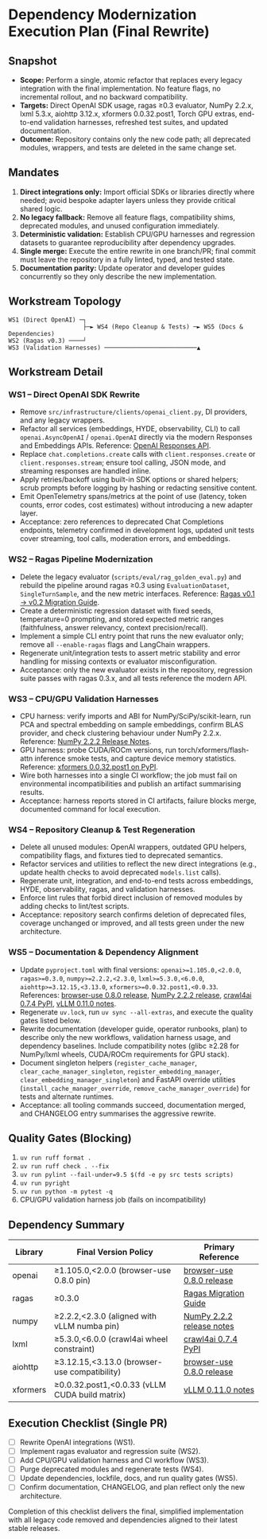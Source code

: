 # Dependency Modernization Execution Plan (Final Rewrite)

## Snapshot

- **Scope:** Perform a single, atomic refactor that replaces every legacy integration with the final implementation. No feature flags, no incremental rollout, and no backward compatibility.
- **Targets:** Direct OpenAI SDK usage, ragas ≥0.3 evaluator, NumPy 2.2.x, lxml 5.3.x, aiohttp 3.12.x, xformers 0.0.32.post1, Torch GPU extras, end-to-end validation harnesses, refreshed test suites, and updated documentation.
- **Outcome:** Repository contains only the new code path; all deprecated modules, wrappers, and tests are deleted in the same change set.

## Mandates

1. **Direct integrations only:** Import official SDKs or libraries directly where needed; avoid bespoke adapter layers unless they provide critical shared logic.
2. **No legacy fallback:** Remove all feature flags, compatibility shims, deprecated modules, and unused configuration immediately.
3. **Deterministic validation:** Establish CPU/GPU harnesses and regression datasets to guarantee reproducibility after dependency upgrades.
4. **Single merge:** Execute the entire rewrite in one branch/PR; final commit must leave the repository in a fully linted, typed, and tested state.
5. **Documentation parity:** Update operator and developer guides concurrently so they only describe the new implementation.

## Workstream Topology

```
WS1 (Direct OpenAI) ─┐
                     ├─► WS4 (Repo Cleanup & Tests) ─► WS5 (Docs & Dependencies)
WS2 (Ragas v0.3) ────┘
WS3 (Validation Harnesses) ──────────────────────────▲
```

## Workstream Detail

### WS1 – Direct OpenAI SDK Rewrite

- Remove `src/infrastructure/clients/openai_client.py`, DI providers, and any legacy wrappers.
- Refactor all services (embeddings, HYDE, observability, CLI) to call `openai.AsyncOpenAI` / `openai.OpenAI` directly via the modern Responses and Embeddings APIs. Reference: [OpenAI Responses API](https://platform.openai.com/docs/api-reference/responses).
- Replace `chat.completions.create` calls with `client.responses.create` or `client.responses.stream`; ensure tool calling, JSON mode, and streaming responses are handled inline.
- Apply retries/backoff using built-in SDK options or shared helpers; scrub prompts before logging by hashing or redacting sensitive content.
- Emit OpenTelemetry spans/metrics at the point of use (latency, token counts, error codes, cost estimates) without introducing a new adapter layer.
- Acceptance: zero references to deprecated Chat Completions endpoints, telemetry confirmed in development logs, updated unit tests cover streaming, tool calls, moderation errors, and embeddings.

### WS2 – Ragas Pipeline Modernization

- Delete the legacy evaluator (`scripts/eval/rag_golden_eval.py`) and rebuild the pipeline around ragas ≥0.3 using `EvaluationDataset`, `SingleTurnSample`, and the new metric interfaces. Reference: [Ragas v0.1 → v0.2 Migration Guide](https://docs.ragas.io/en/stable/howtos/migrations/migrate_from_v01_to_v02/).
- Create a deterministic regression dataset with fixed seeds, temperature=0 prompting, and stored expected metric ranges (faithfulness, answer relevancy, context precision/recall).
- Implement a simple CLI entry point that runs the new evaluator only; remove all `--enable-ragas` flags and LangChain wrappers.
- Regenerate unit/integration tests to assert metric stability and error handling for missing contexts or evaluator misconfiguration.
- Acceptance: only the new evaluator exists in the repository, regression suite passes with ragas 0.3.x, and all tests reference the modern API.

### WS3 – CPU/GPU Validation Harnesses

- CPU harness: verify imports and ABI for NumPy/SciPy/scikit-learn, run PCA and spectral embedding on sample embeddings, confirm BLAS provider, and check clustering behaviour under NumPy 2.2.x. Reference: [NumPy 2.2.2 Release Notes](https://numpy.org/doc/stable/release/2.2.2-notes.html).
- GPU harness: probe CUDA/ROCm versions, run torch/xformers/flash-attn inference smoke tests, and capture device memory statistics. Reference: [xformers 0.0.32.post1 on PyPI](https://pypi.org/project/xformers/0.0.32.post1/).
- Wire both harnesses into a single CI workflow; the job must fail on environmental incompatibilities and publish an artifact summarising results.
- Acceptance: harness reports stored in CI artifacts, failure blocks merge, documented command for local execution.

### WS4 – Repository Cleanup & Test Regeneration

- Delete all unused modules: OpenAI wrappers, outdated GPU helpers, compatibility flags, and fixtures tied to deprecated semantics.
- Refactor services and utilities to reflect the new direct integrations (e.g., update health checks to avoid deprecated `models.list` calls).
- Regenerate unit, integration, and end-to-end tests across embeddings, HYDE, observability, ragas, and validation harnesses.
- Enforce lint rules that forbid direct inclusion of removed modules by adding checks to lint/test scripts.
- Acceptance: repository search confirms deletion of deprecated files, coverage unchanged or improved, and all tests green under the new architecture.

### WS5 – Documentation & Dependency Alignment

- Update `pyproject.toml` with final versions: `openai>=1.105.0,<2.0.0`, `ragas>=0.3.0`, `numpy>=2.2.2,<2.3.0`, `lxml>=5.3.0,<6.0.0`, `aiohttp>=3.12.15,<3.13.0`, `xformers>=0.0.32.post1,<0.0.33`. References:
  [browser-use 0.8.0 release](https://github.com/browser-use/browser-use/releases/tag/v0.8.0), [NumPy 2.2.2 release](https://numpy.org/doc/stable/release/2.2.2-notes.html), [crawl4ai 0.7.4 PyPI](https://pypi.org/project/crawl4ai/0.7.4/), [vLLM 0.11.0 notes](https://github.com/vllm-project/vllm/releases/tag/v0.11.0).
- Regenerate `uv.lock`, run `uv sync --all-extras`, and execute the quality gates listed below.
- Rewrite documentation (developer guide, operator runbooks, plan) to describe only the new workflows, validation harness usage, and dependency baselines. Include compatibility notes (glibc ≥2.28 for NumPy/lxml wheels, CUDA/ROCm requirements for GPU stack).
- Document singleton helpers (`register_cache_manager`, `clear_cache_manager_singleton`, `register_embedding_manager`, `clear_embedding_manager_singleton`) and FastAPI override utilities (`install_cache_manager_override`, `remove_cache_manager_override`) for tests and alternate runtimes.
- Acceptance: all tooling commands succeed, documentation merged, and CHANGELOG entry summarises the aggressive rewrite.

## Quality Gates (Blocking)

1. `uv run ruff format .`
2. `uv run ruff check . --fix`
3. `uv run pylint --fail-under=9.5 $(fd -e py src tests scripts)`
4. `uv run pyright`
5. `uv run python -m pytest -q`
6. CPU/GPU validation harness job (fails on incompatibility)

## Dependency Summary

| Library  | Final Version Policy                           | Primary Reference                                                                                   |
| -------- | ---------------------------------------------- | --------------------------------------------------------------------------------------------------- |
| openai   | ≥1.105.0,<2.0.0 (browser-use 0.8.0 pin)        | [browser-use 0.8.0 release](https://github.com/browser-use/browser-use/releases/tag/v0.8.0)         |
| ragas    | ≥0.3.0                                         | [Ragas Migration Guide](https://docs.ragas.io/en/stable/howtos/migrations/migrate_from_v01_to_v02/) |
| numpy    | ≥2.2.2,<2.3.0 (aligned with vLLM numba pin)    | [NumPy 2.2.2 release notes](https://numpy.org/doc/stable/release/2.2.2-notes.html)                  |
| lxml     | ≥5.3.0,<6.0.0 (crawl4ai wheel constraint)      | [crawl4ai 0.7.4 PyPI](https://pypi.org/project/crawl4ai/0.7.4/)                                     |
| aiohttp  | ≥3.12.15,<3.13.0 (browser-use compatibility)   | [browser-use 0.8.0 release](https://github.com/browser-use/browser-use/releases/tag/v0.8.0)         |
| xformers | ≥0.0.32.post1,<0.0.33 (vLLM CUDA build matrix) | [vLLM 0.11.0 notes](https://github.com/vllm-project/vllm/releases/tag/v0.11.0)                      |

## Execution Checklist (Single PR)

- [ ] Rewrite OpenAI integrations (WS1).
- [ ] Implement ragas evaluator and regression suite (WS2).
- [ ] Add CPU/GPU validation harness and CI workflow (WS3).
- [ ] Purge deprecated modules and regenerate tests (WS4).
- [ ] Update dependencies, lockfile, docs, and run quality gates (WS5).
- [ ] Confirm documentation, CHANGELOG, and plan reflect only the new architecture.

Completion of this checklist delivers the final, simplified implementation with all legacy code removed and dependencies aligned to their latest stable releases.
